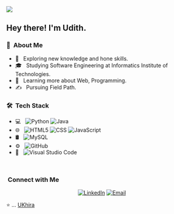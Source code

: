 <img src="https://thumbs.dreamstime.com/b/welcome-letters-banner-overlapping-colorful-squares-background-121137709.jpg">

<h2> Hey there! I'm Udith.</h2>

<h3> 👨 &nbsp;About Me </h3>

- 🤔 &nbsp; Exploring new knowledge and hone skills.
- 🎓 &nbsp; Studying Software Engineering at Informatics Institute of Technologies.
- 🌱 &nbsp; Learning more about Web, Programming.
- ✍️ &nbsp; Pursuing Field Path.

<h3> 🛠 &nbsp;Tech Stack</h3>

- 💻 &nbsp;
  ![Python](https://img.shields.io/badge/-Python-333333?style=flat&logo=python)
  ![Java](https://img.shields.io/badge/-Java-333333?style=flat&logo=Java&logoColor=007396)
- 🌐 &nbsp;
  ![HTML5](https://img.shields.io/badge/-HTML5-333333?style=flat&logo=HTML5)
  ![CSS](https://img.shields.io/badge/-CSS-333333?style=flat&logo=CSS3&logoColor=1572B6)
  ![JavaScript](https://img.shields.io/badge/-JavaScript-333333?style=flat&logo=javascript)
- 🛢 &nbsp;
  ![MySQL](https://img.shields.io/badge/-MySQL-333333?style=flat&logo=mysql)
- ⚙️ &nbsp;
  ![GitHub](https://img.shields.io/badge/-GitHub-333333?style=flat&logo=github)
- 🔧 &nbsp;
  ![Visual Studio Code](https://img.shields.io/badge/-Visual%20Studio%20Code-333333?style=flat&logo=visual-studio-code&logoColor=007ACC)

<br/>


<h3>  &nbsp;Connect with Me </h3>

<p align="center">
<a href="https://www.linkedin.com/in/udith-kavishka-447417241/"><img alt="LinkedIn" src="https://img.shields.io/badge/LinkedIn-Udith%20Kavishka-blue?style=flat-square&logo=linkedin"></a>
<a href="mailto:udithmanohara@gmail.com"><img alt="Email" src="https://img.shields.io/badge/Email-udithmanohara@gmail.com-blue?style=flat-square&logo=gmail"></a>
</p>

⭐️ ... [UKhira](https://github.com/UKhira)
